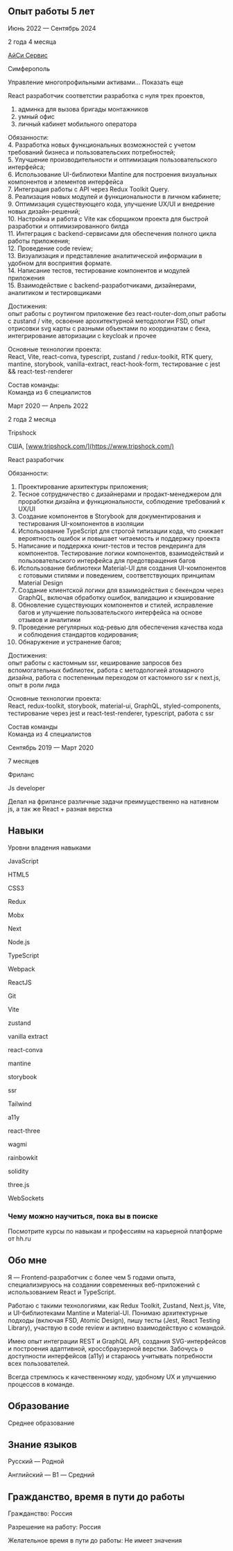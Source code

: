 ## Опыт работы 5 лет

Июнь 2022 — Сентябрь 2024

2 года 4 месяца

[АйСи Сервис](https://saransk.hh.ru/employer/1898133?hhtmFrom=resume)

Симферополь

Управление многопрофильными активами... Показать еще

React разработчик
соответстии 
разработка с нуля трех проектов,  
1. админка для вызова бригады монтажников  
2. умный офис  
3. личный кабинет мобильного оператора  
  
Обязанности:  
4. Разработка новых функциональных возможностей с учетом требований бизнеса и пользовательских потребностей;  
5. Улучшение производительности и оптимизация пользовательского интерфейса;  
6. Использование UI-библиотеки Mantine для построения визуальных компонентов и элементов интерфейса  
7. Интеграция работы с API через Redux Toolkit Query.  
8. Реализация новых модулей и функциональности в личном кабинете;  
9. Оптимизация существующего кода, улучшение UX/UI и внедрение новых дизайн-решений;  
10. Настройка и работа с Vite как сборщиком проекта для быстрой разработки и оптимизированного билда  
11. Интеграция с backend-сервисами для обеспечения полного цикла работы приложения;  
12. Проведение code review;  
13. Визуализация и представление аналитической информации в удобном для восприятия формате.  
14. Написание тестов, тестирование компонентов и модулей приложения  
15. Взаимодействие с backend-разработчиками, дизайнерами, аналитиком и тестировщиками  
  
Достижения:  
опыт работы с роутингом приложение без react-router-dom,опыт работы с zustand / vite, освоение арoхитектурной методологии FSD, опыт отрисовки svg карты с разными объектами по координатам с бека, интегрирование авторизации с keycloak и прочее  
  
Основные технологии проекта:  
React, Vite, react-conva, typescript, zustand / redux-toolkit, RTK query, mantine, storybook, vanilla-extract, react-hook-form, тестирование с jest && react-test-renderer  
  
Состав команды:  
Команда из 6 специалистов

Март 2020 — Апрель 2022

2 года 2 месяца

Tripshock

США, [www.tripshock.com/](https://www.tripshock.com/)

React разработчик

Обязанности:  
1. Проектирование архитектуры приложения;  
2. Тесное сотрудничество с дизайнерами и продакт-менеджером для проработки дизайна и функциональности, соблюдение требований к UX/UI  
3. Создание компонентов в Storybook для документирования и тестирования UI-компонентов в изоляции  
4. Использование TypeScript для строгой типизации кода, что снижает вероятность ошибок и повышает читаемость и поддержку проекта  
5. Написание и поддержка юнит-тестов и тестов рендеринга для компонентов. Тестирование логики компонентов, взаимодействий и пользовательского интерфейса для предотвращения багов  
6. Использование библиотеки Material-UI для создания UI-компонентов с готовыми стилями и поведением, соответствующих принципам Material Design  
7. Создание клиентской логики для взаимодействия с бекендом через GraphQL, включая обработку ошибок, валидацию и кэширование  
8. Обновление существующих компонентов и стилей, исправление багов и улучшение пользовательского интерфейса на основе отзывов и аналитики  
9. Проведение регулярных код-ревью для обеспечения качества кода и соблюдения стандартов кодирования;  
10. Обнаружение и устранение багов;  
  
Достижения:  
опыт работы с кастомным ssr, кеширование запросов без вспомогательных библиотек, работа с методологией атомарного дизайна, работа с постепенным переходом от кастомного ssr к next.js, опыт в роли лида  
  
Основные технологии проекта:  
React, redux-toolkit, storybook, material-ui, GraphQL, styled-components, тестирование через jest и react-test-renderer, typescript, работа с ssr  
  
Состав команды  
Команда из 4 специалистов

Сентябрь 2019 — Март 2020

7 месяцев

Фриланс

Js developer

Делал на фрилансе различные задачи преимущественно на нативном js, а так же React + разная верстка

## Навыки

Уровни владения навыками

JavaScript

HTML5

CSS3

Redux

Mobx

Next

Node.js

TypeScript

Webpack

ReactJS

Git

Vite

zustand

vanilla extract

react-conva

mantine

storybook

ssr

Tailwind

a11y

react-three

wagmi

rainbowkit

solidity

three.js

WebSockets

### Чему можно научиться, пока вы в поиске

Посмотрите курсы по навыкам и профессиям на карьерной платформе от hh.ru

## Обо мне

Я — Frontend-разработчик с более чем 5 годами опыта, специализируюсь на создании современных веб-приложений с использованием React и TypeScript.  
  
Работаю с такими технологиями, как Redux Toolkit, Zustand, Next.js, Vite, и UI-библиотеками Mantine и Material-UI. Понимаю архитектурные подходы (включая FSD, Atomic Design), пишу тесты (Jest, React Testing Library), участвую в code review и активно взаимодействую с командой.  
  
Имею опыт интеграции REST и GraphQL API, создания SVG-интерфейсов и построения адаптивной, кроссбраузерной верстки. Забочусь о доступности интерфейсов (a11y) и стараюсь учитывать потребности всех пользователей.  
  
Всегда стремлюсь к качественному коду, удобному UX и улучшению процессов в команде.

## Образование

Среднее образование

## Знание языков

Русский — Родной

  

Английский — B1 — Средний

  

## Гражданство, время в пути до работы

Гражданство: Россия

Разрешение на работу: Россия

Желательное время в пути до работы: Не имеет значения